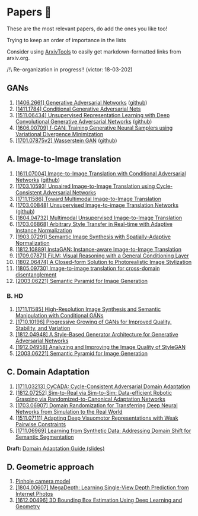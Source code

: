# Papers 📜

These are the most relevant papers, do add the ones you like too!

Trying to keep an order of importance in the lists

Consider using [ArxivTools](https://github.com/vict0rsch/ArxivTools) to easily get markdown-formatted links from arxiv.org.

/!\ Re-organization in progress!! (victor: 18-03-202)

## GANs

1. [[1406.2661] Generative Adversarial Networks](https://arxiv.org/abs/1406.2661) ([github](https://github.com/goodfeli/adversarial))
2. [[1411.1784] Conditional Generative Adversarial Nets](https://arxiv.org/abs/1411.1784)
3. [[1511.06434] Unsupervised Representation Learning with Deep Convolutional Generative Adversarial Networks](https://arxiv.org/abs/1511.06434) ([github](https://github.com/Newmu/dcgan_code))
4. [[1606.00709] f-GAN: Training Generative Neural Samplers using Variational Divergence Minimization](https://arxiv.org/abs/1606.00709)
5. [[1701.07875v2] Wasserstein GAN](https://arxiv.org/abs/1701.07875v2) ([github](https://github.com/martinarjovsky/WassersteinGAN))


## A. Image-to-Image translation

1. [[1611.07004] Image-to-Image Translation with Conditional Adversarial Networks](https://arxiv.org/abs/1611.07004) ([github](https://github.com/phillipi/pix2pix))
2. [[1703.10593] Unpaired Image-to-Image Translation using Cycle-Consistent Adversarial Networks](https://arxiv.org/abs/1703.10593)
3. [[1711.11586] Toward Multimodal Image-to-Image Translation](https://arxiv.org/abs/1711.11586)
4. [[1703.00848] Unsupervised Image-to-image Translation Networks](https://arxiv.org/abs/1703.00848) ([github](https://github.com/mingyuliutw/UNIT))
5. [[1804.04732] Multimodal Unsupervised Image-to-Image Translation](https://arxiv.org/abs/1804.04732)
6. [[1703.06868] Arbitrary Style Transfer in Real-time with Adaptive Instance Normalization](https://arxiv.org/abs/1703.06868)
7. [[1903.07291] Semantic Image Synthesis with Spatially-Adaptive Normalization](https://arxiv.org/abs/1903.07291)
8. [[1812.10889] InstaGAN: Instance-aware Image-to-Image Translation](https://arxiv.org/abs/1812.10889)
9. [[1709.07871] FiLM: Visual Reasoning with a General Conditioning Layer](https://arxiv.org/abs/1709.07871)
10. [[1802.06474] A Closed-form Solution to Photorealistic Image Stylization](https://arxiv.org/abs/1802.06474)
11. [[1805.09730] Image-to-image translation for cross-domain disentanglement](https://arxiv.org/abs/1805.09730)
12. [[2003.06221] Semantic Pyramid for Image Generation](https://arxiv.org/abs/2003.06221)

### B. HD

1. [[1711.11585] High-Resolution Image Synthesis and Semantic Manipulation with Conditional GANs](https://arxiv.org/abs/1711.11585)
2. [[1710.10196] Progressive Growing of GANs for Improved Quality, Stability, and Variation](https://arxiv.org/abs/1710.10196)
3. [[1812.04948] A Style-Based Generator Architecture for Generative Adversarial Networks](https://arxiv.org/abs/1812.04948)
4. [[1912.04958] Analyzing and Improving the Image Quality of StyleGAN](https://arxiv.org/abs/1912.04958)
5. [[2003.06221] Semantic Pyramid for Image Generation](https://arxiv.org/abs/2003.06221)


## C. Domain Adaptation

1. [[1711.03213] CyCADA: Cycle-Consistent Adversarial Domain Adaptation](https://arxiv.org/abs/1711.03213)
2. [[1812.07252] Sim-to-Real via Sim-to-Sim: Data-efficient Robotic Grasping via Randomized-to-Canonical Adaptation Networks](https://arxiv.org/abs/1812.07252)
3. [[1703.06907] Domain Randomization for Transferring Deep Neural Networks from Simulation to the Real World](https://arxiv.org/abs/1703.06907)
4. [[1511.07111] Adapting Deep Visuomotor Representations with Weak Pairwise Constraints](https://arxiv.org/abs/1511.07111)
5. [[1711.06969] Learning from Synthetic Data: Addressing Domain Shift for Semantic Segmentation](https://arxiv.org/abs/1711.06969)

**Draft:** [Domain Adaptation Guide (slides)](https://docs.google.com/presentation/d/17R1xWwadtpLDj1IGUMOZhw4WfKuIRwzfgvqBNEVdeMY/edit?usp=sharing)

## D. Geometric approach

1. [Pinhole camera model](https://en.wikipedia.org/wiki/Pinhole_camera_model)
2. [[1804.00607] MegaDepth: Learning Single-View Depth Prediction from Internet Photos](https://arxiv.org/abs/1804.00607)
3. [[1612.00496] 3D Bounding Box Estimation Using Deep Learning and Geometry](https://arxiv.org/abs/1612.00496)
